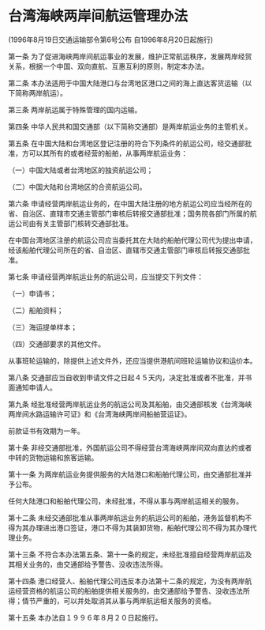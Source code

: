 # 台湾海峡两岸间航运管理办法

(1996年8月19日交通运输部令第6号公布 自1996年8月20日起施行)


第一条 为了促进海峡两岸间航运事业的发展，维护正常航运秩序，发展两岸经贸关系，根据一个中国、双向直航、互惠互利的原则，制定本办法。

第二条 本办法适用于中国大陆港口与台湾地区港口之间的海上直达客货运输（以下简称两岸航运）。

第三条 两岸航运属于特殊管理的国内运输。

第四条 中华人民共和国交通部（以下简称交通部）是两岸航运业务的主管机关。

第五条 在中国大陆和台湾地区登记注册的符合下列条件的航运公司，经交通部批准，方可以其所有的或者经营的船舶，从事两岸航运业务：

（一）中国大陆或者台湾地区的独资航运公司；

（二）中国大陆和台湾地区的合资航运公司。

第六条 申请经营两岸航运业务的，在中国大陆注册的地方航运公司应当经所在的省、自治区、直辖市交通主管部门审核后转报交通部批准；国务院各部门所属的航运公司由有关主管部门核转交通部批准。

在中国台湾地区注册的航运公司应当委托其在大陆的船舶代理公司代为提出申请，经该船舶代理公司所在的省、自治区、直辖市交通主管部门审核后转报交通部批准。

第七条 申请经营两岸航运业务的航运公司，应当提交下列文件：

（一）申请书；

（二）船舶资料；

（三）海运提单样本；

（四）交通部要求的其他文件。

从事班轮运输的，除提供上述文件外，还应当提供港航间班轮运输协议和运价本。

第八条 交通部应当自收到申请文件之日起４５天内，决定批准或者不批准，并书面通知申请人。

第九条 经批准经营两岸航运业务的航运公司及其船舶，由交通部核发《台湾海峡两岸间水路运输许可证》和《台湾海峡两岸间船舶营运证》。

前款证书有效期为一年。

第十条 非经交通部批准，外国航运公司不得经营台湾海峡两岸间双向直达的或者中转的货物运输和旅客运输。

第十一条 为两岸航运业务提供服务的大陆港口和船舶代理公司，由交通部批准并予公布。

任何大陆港口和船舶代理公司，未经批准，不得从事与两岸航运相关的服务。

第十二条 未经交通部批准从事两岸航运业务的航运公司的船舶，港务监督机构不得为其办理进出港口签证，港口不得为其装卸货物，船舶代理公司不得为其办理代理业务。

第十三条 不符合本办法第五条、第十一条的规定，未经批准擅自经营两岸航运及其相关业务的，由交通部给予警告、没收违法所得。

第十四条 港口经营人、船舶代理公司违反本办法第十二条的规定，为没有两岸航运经营资格的航运公司的船舶提供相关服务的，由交通部给予警告、没收违法所得；情节严重的，可以并处取消其从事与两岸航运相关服务的资格。

第十五条 本办法自１９９６年８月２０日起施行。